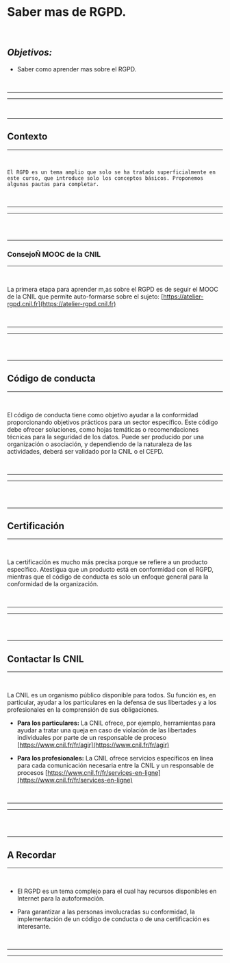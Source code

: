 # **Saber mas de RGPD.**

<br>

## **_Objetivos:_**

- Saber como aprender mas sobre el RGPD.

<br>

---

---

<br>

---

## **Contexto**

---

<br>

```
El RGPD es un tema amplio que solo se ha tratado superficialmente en este curso, que introduce solo los conceptos básicos. Proponemos algunas pautas para completar.
```

<br>

---

---

<br>
<br>

---

### **ConsejoÑ MOOC de la CNIL**

---

<br>

La primera etapa para aprender m,as sobre el RGPD es de seguir el MOOC de la CNIL que permite auto-formarse sobre el sujeto: [https://atelier-rgpd.cnil.fr](https://atelier-rgpd.cnil.fr)

<br>

---

---

<br>
<br>

---

## **Código de conducta**

---

<br>

El código de conducta tiene como objetivo ayudar a la conformidad proporcionando objetivos prácticos para un sector específico. Este código debe ofrecer soluciones, como hojas temáticas o recomendaciones técnicas para la seguridad de los datos. Puede ser producido por una organización o asociación, y dependiendo de la naturaleza de las actividades, deberá ser validado por la CNIL o el CEPD.

<br>

---

---

<br>
<br>

---

## **Certificación**

---

<br>

La certificación es mucho más precisa porque se refiere a un producto específico. Atestigua que un producto está en conformidad con el RGPD, mientras que el código de conducta es solo un enfoque general para la conformidad de la organización.

<br>

---

---

<br>
<br>

---

## **Contactar ls CNIL**

---

<br>

La CNIL es un organismo público disponible para todos. Su función es, en particular, ayudar a los particulares en la defensa de sus libertades y a los profesionales en la comprensión de sus obligaciones.

- **Para los particulares:** La CNIL ofrece, por ejemplo, herramientas para ayudar a tratar una queja en caso de violación de las libertades individuales por parte de un responsable de proceso [https://www.cnil.fr/fr/agir](https://www.cnil.fr/fr/agir)

- **Para los profesionales:** La CNIL ofrece servicios específicos en linea para cada comunicación necesaria entre la CNIL y un responsable de procesos [https://www.cnil.fr/fr/services-en-ligne](https://www.cnil.fr/fr/services-en-ligne)

<br>

---

---

<br>
<br>

---

## **A Recordar**

---

<br>

- El RGPD es un tema complejo para el cual hay recursos disponibles en Internet para la autoformación.

- Para garantizar a las personas involucradas su conformidad, la implementación de un código de conducta o de una certificación es interesante.

<br>

---

---
